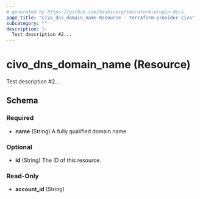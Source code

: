 ```yaml
---
# generated by https://github.com/hashicorp/terraform-plugin-docs
page_title: "civo_dns_domain_name Resource - terraform-provider-civo"
subcategory: ""
description: |-
  Test description #2...
---
```


# civo_dns_domain_name (Resource)

Test description #2...



<!-- schema generated by tfplugindocs -->
## Schema

### Required

- **name** (String) A fully qualified domain name

### Optional

- **id** (String) The ID of this resource.

### Read-Only

- **account_id** (String)


